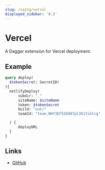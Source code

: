 ```yaml
---
slug: /saz1g/vercel
displayed_sidebar: '0.3'
---
```


# Vercel

A Dagger extension for Vercel deployment.

## Example

```graphql
query deploy(
  $tokenSecret: SecretID!
){
  netlifyDeploy(
      subdir: "."
      siteName: $siteName
      token: $tokenSecret
      build: "out/"
      teamId: "team_NHY3EF5Z6987pl2K1YiGtcg"

  ) {
      deployURL
  }
}
```

## Links

- [GitHub](https://github.com/slumbering/dagger-vercel)